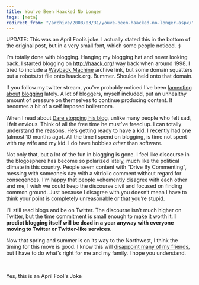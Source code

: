 ```yaml
---
title: You've Been Haacked No Longer
tags: [meta]
redirect_from: "/archive/2008/03/31/youve-been-haacked-no-longer.aspx/"
---
```


UPDATE: This was an April Fool’s joke. I actually stated this in the
bottom of the original post, but in a very small font, which some people
noticed. :)

I’m totally done with blogging. Hanging my blogging hat and never
looking back. I started blogging on http://haack.org/ way back when
around 1998. I tried to include a [Wayback
Machine](http://web.archive.org/ "Wayback Machine") archive link, but
some domain squatters put a robots.txt file onto haack.org. Bummer.
Shoulda held onto that domain.

If you follow my twitter stream, you've probably noticed I've been
[lamenting](http://twitter.com/haacked/statuses/779866801 "Replace my blog")
[about](http://twitter.com/haacked/statuses/779406536 "Guilt")
[blogging](http://twitter.com/haacked/statuses/779407181 "Stick to it")
lately. A lot of bloggers, myself included, put an unhealthy amount of
pressure on themselves to continue producing content. It becomes a bit
of a self imposed boilerroom.

When I read about [Dare stopping his
blog](http://www.25hoursaday.com/weblog/2008/03/05/IndefiniteHiatus.aspx "Hiatus"),
unlike many people who felt sad, I felt envious. Think of all the free
time he must’ve freed up. I can totally understand the reasons. He’s
getting ready to have a kid. I recently had one (almost 10 months ago).
All the time I spend on blogging, is time not spent with my wife and my
kid. I do have hobbies *other* than software.

Not only that, but a lot of the fun in blogging is gone. I feel like
discourse in the blogosphere has become so polarized lately, much like
the political climate in this country. People seem content with “Drive
By Commenting”, messing with someone’s day with a vitriolic comment
without regard for conseqences. I'm happy that people vehemently
disagree with each other and me, I wish we could keep the discourse
civil and focused on finding common ground. Just because I disagree with
you doesn’t mean I have to think your point is completely unreasonable
or that you’re stupid.

I’ll still read blogs and be on Twitter. The discourse isn’t much higher
on Twitter, but the time commitment is small enough to make it worth it.
**I predict blogging itself will be dead in a year anyway with everyone
moving to Twitter or Twitter-like services**.

Now that spring and summer is on its way to the Northwest, I think the
timing for this move is good. I know this will [disappoint many of my
friends](http://www.codinghorror.com/blog/archives/001071.html "Blogging"),
but I have to do what’s right for me and my family. I hope you
understand.

 

Yes, this is an April Fool's Joke


